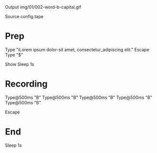 Output img/01/002-word-b-capital.gif

Source config.tape
# Prep

Type "iLorem ipsum dolor-sit amet, consectetur_adipiscing elit."
Escape
Type "$"

Show
Sleep 1s
# Recording

Type@500ms "B"
Type@500ms "B"
Type@500ms "B"
Type@500ms "B"
Type@500ms "B"

Escape

# End
Sleep 1s

